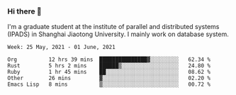 ### Hi there 👋

I'm a graduate student at the institute of parallel and distributed systems (IPADS) in Shanghai Jiaotong University. I mainly work on database system.

<!--START_SECTION:waka-->
```text
Week: 25 May, 2021 - 01 June, 2021

Org          12 hrs 39 mins  ███████████████▓░░░░░░░░░   62.34 % 
Rust         5 hrs 2 mins    ██████▒░░░░░░░░░░░░░░░░░░   24.80 % 
Ruby         1 hr 45 mins    ██░░░░░░░░░░░░░░░░░░░░░░░   08.62 % 
Other        26 mins         ▓░░░░░░░░░░░░░░░░░░░░░░░░   02.20 % 
Emacs Lisp   8 mins          ▒░░░░░░░░░░░░░░░░░░░░░░░░   00.72 % 
```
<!--END_SECTION:waka-->

<!--
**yqmmm/yqmmm** is a ✨ _special_ ✨ repository because its `README.md` (this file) appears on your GitHub profile.

Here are some ideas to get you started:

- 🔭 I’m currently working on ...
- 🌱 I’m currently learning ...
- 👯 I’m looking to collaborate on ...
- 🤔 I’m looking for help with ...
- 💬 Ask me about ...
- 📫 How to reach me: ...
- 😄 Pronouns: ...
- ⚡ Fun fact: ...
-->
